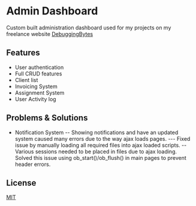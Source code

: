 # Admin Dashboard

Custom built administration dashboard used for my projects on my freelance website [DebuggingBytes](www.debuggingbytes.com)

## Features

- User authentication
- Full CRUD features
- Client list
- Invoicing System
- Assignment System
- User Activity log

## Problems & Solutions

- Notification System
  -- Showing notifications and have an updated system caused many errors due to the way ajax loads pages.
  --- Fixed issue by manually loading all required files into ajax loaded scripts.
  -- Various sessions needed to be placed in files due to ajax loading. Solved this issue using ob_start()/ob_flush() in main pages to prevent header errors.

## License

[MIT](https://choosealicense.com/licenses/mit/)
